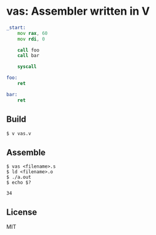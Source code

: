 
# vas: Assembler written in V

```asm
_start:
    mov rax, 60
    mov rdi, 0

    call foo
    call bar

    syscall

foo:
    ret

bar:
    ret
```

## Build
```sh
$ v vas.v
```

## Assemble
```
$ vas <filename>.s
$ ld <filename>.o
$ ./a.out
$ echo $?

34
```

## License
MIT
